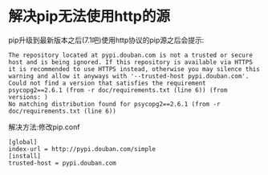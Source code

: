 解决pip无法使用http的源
======================

pip升级到最新版本之后(7.1吧)使用http协议的pip源之后会提示:

    The repository located at pypi.douban.com is not a trusted or secure host and is being ignored. If this repository is available via HTTPS it is recommended to use HTTPS instead, otherwise you may silence this warning and allow it anyways with '--trusted-host pypi.douban.com'.
    Could not find a version that satisfies the requirement psycopg2==2.6.1 (from -r doc/requirements.txt (line 6)) (from versions: )
    No matching distribution found for psycopg2==2.6.1 (from -r doc/requirements.txt (line 6))

解决方法:修改pip.conf

    [global]
    index-url = http://pypi.douban.com/simple
    [install]
    trusted-host = pypi.douban.com
